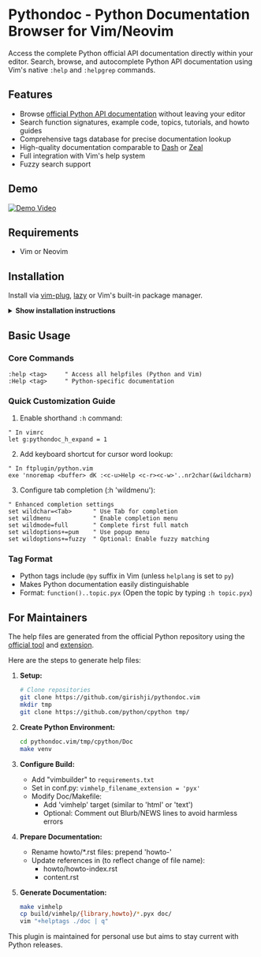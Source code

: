 # Pythondoc - Python Documentation Browser for Vim/Neovim

Access the complete Python official API documentation directly within your editor. Search, browse, and autocomplete Python API documentation using Vim's native `:help` and `:helpgrep` commands.

## Features

- Browse [official Python API documentation](https://docs.python.org/3/) without leaving your editor
- Search function signatures, example code, topics, tutorials, and howto guides
- Comprehensive tags database for precise documentation lookup
- High-quality documentation comparable to [Dash](https://kapeli.com/dash) or [Zeal](https://zealdocs.org/)
- Full integration with Vim's help system
- Fuzzy search support

## Demo

[![Demo Video](https://asciinema.org/a/vRjU8x5KjkES4RX5BLJixqcQj.svg)](https://asciinema.org/a/vRjU8x5KjkES4RX5BLJixqcQj)

## Requirements

- Vim or Neovim

## Installation

Install via [vim-plug](https://github.com/junegunn/vim-plug), [lazy](https://github.com/folke/lazy.nvim) or Vim's built-in package manager.

<details>
<summary><b>Show installation instructions</b></summary>

### Using vim-plug

Add to your `.vimrc`:

```vim
call plug#begin()
Plug 'girishji/pythondoc.vim'
call plug#end()
```

### Using Neovim's [Lazy](https://github.com/folke/lazy.nvim)

Add to your Lua config:

```lua
require("lazy").setup({
  { "girishji/pythondoc.vim", opts = {} },
})
```

### Using Vim's built-in package manager

#### Linux

```bash
git clone https://github.com/girishji/pythondoc.vim.git $HOME/.vim/pack/downloads/opt/pythondoc.vim
```

Then add this line to your _vimrc_ file:

```vim
packadd vimsuggest
```

#### Windows

```bash
git clone https://github.com/girishji/pythondoc.vim.git %USERPROFILE%\vimfiles\pack\downloads\opt\pythondoc.vim
```

Then add this line to your _vimrc_ file:

```vim
packadd vimsuggest
```

</details>

## Basic Usage

### Core Commands

```vim
:help <tag>     " Access all helpfiles (Python and Vim)
:Help <tag>     " Python-specific documentation
```

### Quick Customization Guide

1. Enable shorthand `:h` command:

```vim
" In vimrc
let g:pythondoc_h_expand = 1
```

2. Add keyboard shortcut for cursor word lookup:

```vim
" In ftplugin/python.vim
exe 'nnoremap <buffer> dK :<c-u>Help <c-r><c-w>'..nr2char(&wildcharm)
```

3. Configure tab completion (:h 'wildmenu'):

```vim
" Enhanced completion settings
set wildchar=<Tab>      " Use Tab for completion
set wildmenu            " Enable completion menu
set wildmode=full       " Complete first full match
set wildoptions+=pum    " Use popup menu
set wildoptions+=fuzzy  " Optional: Enable fuzzy matching
```

### Tag Format
- Python tags include `@py` suffix in Vim (unless `helplang` is set to `py`)
- Makes Python documentation easily distinguishable
- Format: `function()..topic.pyx` (Open the topic by typing `:h topic.pyx`)

## For Maintainers

The help files are generated from the official Python repository using the [official tool](https://www.sphinx-doc.org/en/master/)  and [extension](https://github.com/girishji/vimbuilder).

Here are the steps to generate help files:

1. **Setup:**
   ```bash
   # Clone repositories
   git clone https://github.com/girishji/pythondoc.vim
   mkdir tmp
   git clone https://github.com/python/cpython tmp/
   ```

2. **Create Python Environment:**
   ```bash
   cd pythondoc.vim/tmp/cpython/Doc
   make venv
   ```

3. **Configure Build:**
   - Add "vimbuilder" to `requirements.txt`
   - Set in conf.py: `vimhelp_filename_extension = 'pyx'`
   - Modify Doc/Makefile:
     - Add 'vimhelp' target (similar to 'html' or 'text')
     - Optional: Comment out Blurb/NEWS lines to avoid harmless errors

4. **Prepare Documentation:**
   - Rename howto/*.rst files: prepend 'howto-'
   - Update references in (to reflect change of file name):
     - howto/howto-index.rst
     - content.rst

5. **Generate Documentation:**
   ```bash
   make vimhelp
   cp build/vimhelp/{library,howto}/*.pyx doc/
   vim "+helptags ./doc | q"
   ```

This plugin is maintained for personal use but aims to stay current with Python releases.
